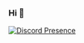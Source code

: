 ### Hi  👋

[![Discord Presence](https://lanyard-profile-readme.vercel.app/api/711325368333893722)](https://discord.com/users/711325368333893722)

